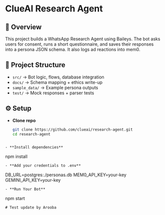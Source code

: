 # ClueAI Research Agent

## 🚀 Overview
This project builds a WhatsApp Research Agent using Baileys. The bot asks users for consent, runs a short questionnaire, and saves their responses into a persona JSON schema. It also logs ad reactions into mem0.

## 📂 Project Structure
- `src/` → Bot logic, flows, database integration
- `docs/` → Schema mapping + ethics write-up
- `sample_data/` → Example persona outputs
- `test/` → Mock responses + parser tests

## ⚙️ Setup
- **Clone repo**
   ```bash
   git clone https://github.com/clueai/research-agent.git
   cd research-agent
```

- **Install dependencies**
```
npm install

```
- **Add your credentials to .env**
```

DB_URL=postgres:./personas.db
MEM0_API_KEY=your-key
GEMINI_API_KEY=your-key

```
- **Run Your Bot**
```

npm start

```
# Test update by Arooba
